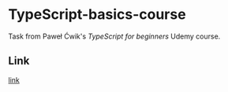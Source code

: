 # TypeScript-basics-course
Task from Paweł Ćwik's *TypeScript for beginners* Udemy course.

## Link
[link](https://www.udemy.com/course/kurs-typescript-dla-poczatkujacych/)
